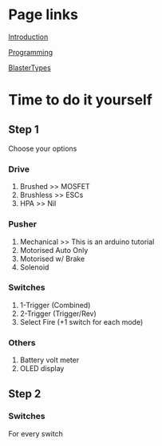 
# Page links

[Introduction](Arduino.md)

[Programming](ArduinoProgramming.md)

[BlasterTypes](BlasterTypes.md)

# Time to do it yourself

## Step 1

Choose your options

### Drive

1) Brushed 		>> MOSFET
2) Brushless 	>> ESCs
3) HPA 		>> Nil


### Pusher

1) Mechanical	 >> This is an arduino tutorial
2) Motorised Auto Only 
3) Motorised w/ Brake
4) Solenoid


### Switches

1) 1-Trigger (Combined)
2) 2-Trigger (Trigger/Rev)
3) Select Fire (+1 switch for each mode)


### Others

1) Battery volt meter
2) OLED display


## Step 2


### Switches
For every switch
